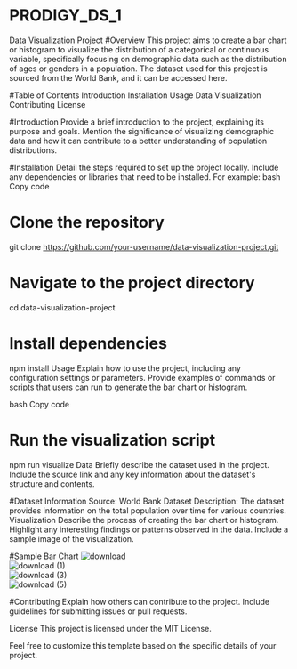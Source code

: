 # PRODIGY_DS_1
Data Visualization Project
#Overview
This project aims to create a bar chart or histogram to visualize the distribution of a categorical or continuous variable, specifically focusing on demographic data such as the distribution of ages or genders in a population. The dataset used for this project is sourced from the World Bank, and it can be accessed here.

#Table of Contents
Introduction
Installation
Usage
Data
Visualization
Contributing
License

#Introduction
Provide a brief introduction to the project, explaining its purpose and goals. Mention the significance of visualizing demographic data and how it can contribute to a better understanding of population distributions.

#Installation
Detail the steps required to set up the project locally. Include any dependencies or libraries that need to be installed. For example:
bash
Copy code
# Clone the repository
git clone https://github.com/your-username/data-visualization-project.git

# Navigate to the project directory
cd data-visualization-project

# Install dependencies
npm install
Usage
Explain how to use the project, including any configuration settings or parameters. Provide examples of commands or scripts that users can run to generate the bar chart or histogram.

bash
Copy code
# Run the visualization script
npm run visualize
Data
Briefly describe the dataset used in the project. Include the source link and any key information about the dataset's structure and contents.

#Dataset Information
Source: World Bank Dataset
Description: The dataset provides information on the total population over time for various countries.
Visualization
Describe the process of creating the bar chart or histogram. Highlight any interesting findings or patterns observed in the data. Include a sample image of the visualization.

#Sample Bar Chart
![download](https://github.com/Aabidnabi/PRODIGY_DS_1/assets/69672207/d4861d67-0ec9-494d-ae6e-e211d962013c)<br>
![download (1)](https://github.com/Aabidnabi/PRODIGY_DS_1/assets/69672207/e8f11bb9-4ccf-4897-ad12-b04d79309129)<br>
![download (3)](https://github.com/Aabidnabi/PRODIGY_DS_1/assets/69672207/a1da0d11-9998-44ca-bb37-773cae71b805)<br>
![download (5)](https://github.com/Aabidnabi/PRODIGY_DS_1/assets/69672207/c88a9eba-0964-45db-b588-c1617e12fc34)



#Contributing
Explain how others can contribute to the project. Include guidelines for submitting issues or pull requests.

License
This project is licensed under the MIT License.

Feel free to customize this template based on the specific details of your project.
